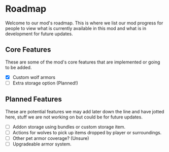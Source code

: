 # Roadmap

Welcome to our mod's roadmap. This is where we list our mod progress for people to view what is currently available in this mod and what is in development for future updates.

## Core Features
These are some of the mod's core features that are implemented or going to be added.
- [x] Custom wolf armors
- [ ] Extra storage option (Planned!)

## Planned Features
These are potential features we may add later down the line and have jotted here, stuff we are not working on but could be for future updates.
- [ ] Addon storage using bundles or custom storage item.
- [ ] Actions for wolves to pick up items dropped by player or surroundings.
- [ ] Other pet armor coverage? (Unsure)
- [ ] Upgradeable armor system.